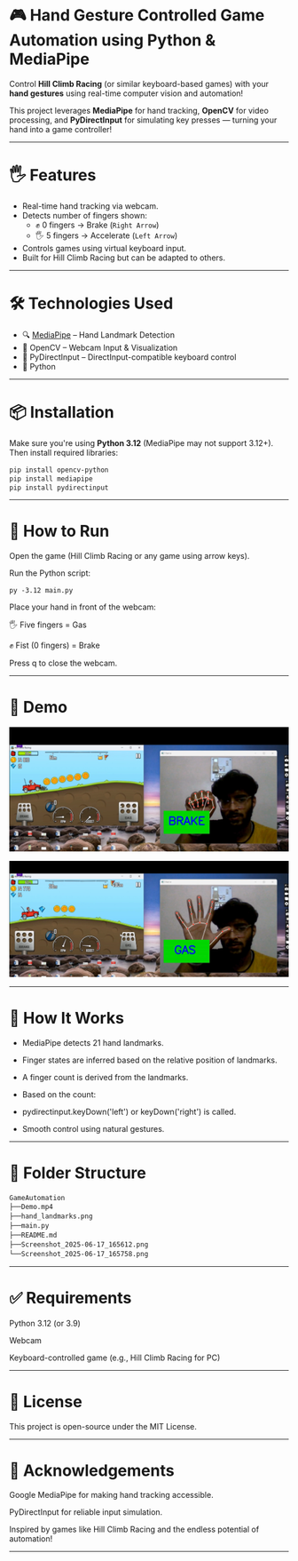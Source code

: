 # 🎮 Hand Gesture Controlled Game Automation using Python & MediaPipe

Control **Hill Climb Racing** (or similar keyboard-based games) with your **hand gestures** using real-time computer vision and automation!

This project leverages **MediaPipe** for hand tracking, **OpenCV** for video processing, and **PyDirectInput** for simulating key presses — turning your hand into a game controller!

---

# 🖐️ Features

- Real-time hand tracking via webcam.
- Detects number of fingers shown:
  - ✊ 0 fingers → Brake (`Right Arrow`)
  - 🖐️ 5 fingers → Accelerate (`Left Arrow`)
- Controls games using virtual keyboard input.
- Built for Hill Climb Racing but can be adapted to others.

---

# 🛠️ Technologies Used

- 🔍 [MediaPipe](https://google.github.io/mediapipe/) – Hand Landmark Detection
- 🎥 OpenCV – Webcam Input & Visualization
- 🧠 PyDirectInput – DirectInput-compatible keyboard control
- 🐍 Python

---

# 📦 Installation

Make sure you're using **Python 3.12** (MediaPipe may not support 3.12+).  
Then install required libraries:

```console
pip install opencv-python
pip install mediapipe
pip install pydirectinput
```
---

# 🚀 How to Run
Open the game (Hill Climb Racing or any game using arrow keys).

Run the Python script:

```console
py -3.12 main.py
```

Place your hand in front of the webcam:

🖐️ Five fingers = Gas 

✊ Fist (0 fingers) = Brake 

Press q to close the webcam.

---

# 📸 Demo

![Brake](<Screenshot 2025-06-17 165758.png>)

![Gas](<Screenshot 2025-06-17 165612.png>)

---

# 🧠 How It Works

* MediaPipe detects 21 hand landmarks.

* Finger states are inferred based on the relative position of landmarks.

* A finger count is derived from the landmarks.

* Based on the count:

* pydirectinput.keyDown('left') or keyDown('right') is called.

* Smooth control using natural gestures.

---

# 📁 Folder Structure

```bash
GameAutomation
├──Demo.mp4
├──hand_landmarks.png
├──main.py
├──README.md
├──Screenshot_2025-06-17_165612.png
└──Screenshot_2025-06-17_165758.png
```
---

# ✅ Requirements

Python 3.12 (or 3.9)

Webcam

Keyboard-controlled game (e.g., Hill Climb Racing for PC)

---

# 📄 License

This project is open-source under the MIT License.

---

# 🙌 Acknowledgements

Google MediaPipe for making hand tracking accessible.

PyDirectInput for reliable input simulation.

Inspired by games like Hill Climb Racing and the endless potential of automation!

---
